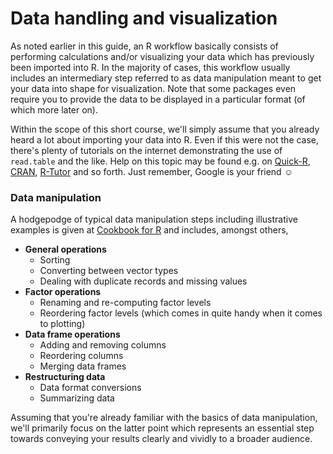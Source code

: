 
# Data handling and visualization

As noted earlier in this guide, an R workflow basically consists of performing 
calculations and/or visualizing your data which has previously been imported into 
R. In the majority of cases, this workflow usually includes an intermediary step 
referred to as data manipulation meant to get your data into shape for 
visualization. Note that some packages even require you to provide the data to 
be displayed in a particular format (of which more later on).  

Within the scope of this short course, we'll simply assume that you already 
heard a lot about importing your data into R. Even if this were not the case, 
there's plenty of tutorials on the internet demonstrating the use of `read.table` 
and the like. Help on this topic may be found e.g. on 
[Quick-R](http://www.statmethods.net/input/importingdata.html), 
[CRAN](https://cran.r-project.org/doc/manuals/r-release/R-data.html), 
[R-Tutor](http://www.r-tutor.com/r-introduction/data-frame/data-import) and so 
forth. Just remember, Google is your friend &#9786;

### Data manipulation
A hodgepodge of typical data manipulation steps including illustrative examples 
is given at [Cookbook for R](http://www.cookbook-r.com/Manipulating_data/) and 
includes, amongst others,

* **General operations**
    * Sorting
    * Converting between vector types
    * Dealing with duplicate records and missing values
* **Factor operations**
    * Renaming and re-computing factor levels
    * Reordering factor levels (which comes in quite handy when it comes to plotting)
* **Data frame operations**
    * Adding and removing columns
    * Reordering columns
    * Merging data frames
* **Restructuring data**
    * Data format conversions
    * Summarizing data

Assuming that you're already familiar with the basics of data manipulation, we'll 
primarily focus on the latter point which represents an essential step towards 
conveying your results clearly and vividly to a broader audience. 
